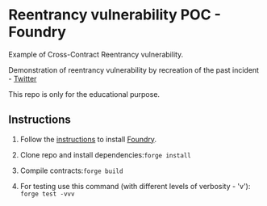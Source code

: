 # Reentrancy vulnerability POC - Foundry

Example of Cross-Contract Reentrancy vulnerability.

Demonstration of reentrancy vulnerability by recreation of the past incident - [Twitter](https://twitter.com/peckshield/status/1502815435498176514)

This repo is only for the educational purpose.

## Instructions

1. Follow the [instructions](https://book.getfoundry.sh/getting-started/installation.html) to install [Foundry](https://github.com/foundry-rs/foundry).

2. Clone repo and install dependencies:`forge install`

3. Compile contracts:`forge build`

4. For testing use this command (with different levels of verbosity - 'v'): `forge test -vvv`
